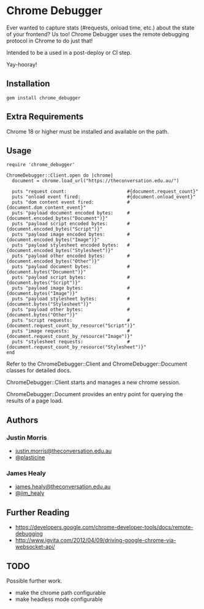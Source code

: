 # Chrome Debugger

Ever wanted to capture stats (#requests, onload time, etc.) about the state of your frontend? Us too!
Chrome Debugger uses the remote debugging protocol in Chrome to do just that!

Intended to be a used in a post-deploy or CI step.

Yay-hooray!

## Installation

    gem install chrome_debugger

## Extra Requirements

Chrome 18 or higher must be installed and available on the path.

## Usage

    require 'chrome_debugger'

    ChromeDebugger::Client.open do |chrome|
      document = chrome.load_url("https://theconversation.edu.au/")

      puts "request count:                      #{document.request_count}"
      puts "onload event fired:                 #{document.onload_event}"
      puts "dom content event fired:            #{document.dom_content_event}"
      puts "payload document encoded bytes:     #{document.encoded_bytes("Document")}"
      puts "payload script encoded bytes:       #{document.encoded_bytes("Script")}"
      puts "payload image encoded bytes:        #{document.encoded_bytes("Image")}"
      puts "payload stylesheet encoded bytes:   #{document.encoded_bytes("Stylesheet")}"
      puts "payload other encoded bytes:        #{document.encoded_bytes("Other")}"
      puts "payload document bytes:             #{document.bytes("Document")}"
      puts "payload script bytes:               #{document.bytes("Script")}"
      puts "payload image bytes:                #{document.bytes("Image")}"
      puts "payload stylesheet bytes:           #{document.bytes("Stylesheet")}"
      puts "payload other bytes:                #{document.bytes("Other")}"
      puts "script requests:                    #{document.request_count_by_resource("Script")}"
      puts "image requests:                     #{document.request_count_by_resource("Image")}"
      puts "stylesheet requests:                #{document.request_count_by_resource("Stylesheet")}"
    end

Refer to the ChromeDebugger::Client and ChromeDebugger::Document classes for
detailed docs.

ChromeDebugger::Client starts and manages a new chrome session.

ChromeDebugger::Document provides an entry point for querying the results of
a page load.

## Authors

### Justin Morris
- justin.morris@theconversation.edu.au
- [@plasticine](http://twitter.com/plasticine)

### James Healy
- james.healy@theconversation.edu.au
- [@jim_healy](http://twitter.com/jim_healy)

## Further Reading

* https://developers.google.com/chrome-developer-tools/docs/remote-debugging
* http://www.igvita.com/2012/04/09/driving-google-chrome-via-websocket-api/

## TODO

Possible further work.

* make the chrome path configurable
* make headless mode configurable
